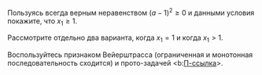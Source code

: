 Пользуясь всегда верным неравенством $(a-1)^2 \geq 0$ и данными условия покажите, что $x_1 \geq 1$.

Рассмотрите отдельно два варианта, когда $x_1 = 1$ и когда $x_1 > 1$.

Воспользуйтесь признаком Вейерштрасса (ограниченная и монотонная последовательность сходится) и прото-задачей <b:[П-ссылка](advanced/proto/sequence-lim/independency)>.